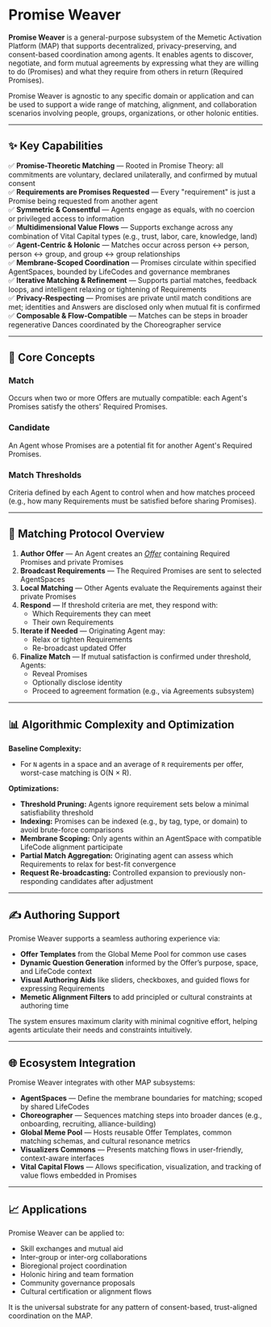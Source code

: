 # Promise Weaver

**Promise Weaver** is a general-purpose subsystem of the Memetic Activation Platform (MAP) that supports decentralized, privacy-preserving, and consent-based coordination among agents. It enables agents to discover, negotiate, and form mutual agreements by expressing what they are willing to do (Promises) and what they require from others in return (Required Promises).

Promise Weaver is agnostic to any specific domain or application and can be used to support a wide range of matching, alignment, and collaboration scenarios involving people, groups, organizations, or other holonic entities.

---

## ✨ Key Capabilities

✅ **Promise-Theoretic Matching** — Rooted in Promise Theory: all commitments are voluntary, declared unilaterally, and confirmed by mutual consent  
✅ **Requirements are Promises Requested** — Every "requirement" is just a Promise being requested from another agent  
✅ **Symmetric & Consentful** — Agents engage as equals, with no coercion or privileged access to information  
✅ **Multidimensional Value Flows** — Supports exchange across any combination of Vital Capital types (e.g., trust, labor, care, knowledge, land)  
✅ **Agent-Centric & Holonic** — Matches occur across person ↔ person, person ↔ group, and group ↔ group relationships  
✅ **Membrane-Scoped Coordination** — Promises circulate within specified AgentSpaces, bounded by LifeCodes and governance membranes  
✅ **Iterative Matching & Refinement** — Supports partial matches, feedback loops, and intelligent relaxing or tightening of Requirements  
✅ **Privacy-Respecting** — Promises are private until match conditions are met; identities and Answers are disclosed only when mutual fit is confirmed  
✅ **Composable & Flow-Compatible** — Matches can be steps in broader regenerative Dances coordinated by the Choreographer service

---

## 📒 Core Concepts

### Match
Occurs when two or more Offers are mutually compatible: each Agent's Promises satisfy the others' Required Promises.

### Candidate
An Agent whose Promises are a potential fit for another Agent's Required Promises.

### Match Thresholds
Criteria defined by each Agent to control when and how matches proceed (e.g., how many Requirements must be satisfied before sharing Promises).

---

## 🔄 Matching Protocol Overview

1. **Author Offer** — An Agent creates an _[Offer](/docs-understanding-map/understanding-the-map/glossary/#offer)_ containing Required Promises and private Promises
2. **Broadcast Requirements** — The Required Promises are sent to selected AgentSpaces
3. **Local Matching** — Other Agents evaluate the Requirements against their private Promises
4. **Respond** — If threshold criteria are met, they respond with:
    - Which Requirements they can meet
    - Their own Requirements
5. **Iterate if Needed** — Originating Agent may:
    - Relax or tighten Requirements
    - Re-broadcast updated Offer
6. **Finalize Match** — If mutual satisfaction is confirmed under threshold, Agents:
    - Reveal Promises
    - Optionally disclose identity
    - Proceed to agreement formation (e.g., via Agreements subsystem)

---

## 📊 Algorithmic Complexity and Optimization

**Baseline Complexity:**
- For `N` agents in a space and an average of `R` requirements per offer, worst-case matching is O(N × R).

**Optimizations:**
- **Threshold Pruning:** Agents ignore requirement sets below a minimal satisfiability threshold
- **Indexing:** Promises can be indexed (e.g., by tag, type, or domain) to avoid brute-force comparisons
- **Membrane Scoping:** Only agents within an AgentSpace with compatible LifeCode alignment participate
- **Partial Match Aggregation:** Originating agent can assess which Requirements to relax for best-fit convergence
- **Request Re-broadcasting:** Controlled expansion to previously non-responding candidates after adjustment

---

## ✍️ Authoring Support

Promise Weaver supports a seamless authoring experience via:
- **Offer Templates** from the Global Meme Pool for common use cases
- **Dynamic Question Generation** informed by the Offer’s purpose, space, and LifeCode context
- **Visual Authoring Aids** like sliders, checkboxes, and guided flows for expressing Requirements
- **Memetic Alignment Filters** to add principled or cultural constraints at authoring time

The system ensures maximum clarity with minimal cognitive effort, helping agents articulate their needs and constraints intuitively.

---

## 🌐 Ecosystem Integration

Promise Weaver integrates with other MAP subsystems:

- **AgentSpaces** — Define the membrane boundaries for matching; scoped by shared LifeCodes
- **Choreographer** — Sequences matching steps into broader dances (e.g., onboarding, recruiting, alliance-building)
- **Global Meme Pool** — Hosts reusable Offer Templates, common matching schemas, and cultural resonance metrics
- **Visualizers Commons** — Presents matching flows in user-friendly, context-aware interfaces
- **Vital Capital Flows** — Allows specification, visualization, and tracking of value flows embedded in Promises

---

## 📈 Applications

Promise Weaver can be applied to:
- Skill exchanges and mutual aid
- Inter-group or inter-org collaborations
- Bioregional project coordination
- Holonic hiring and team formation
- Community governance proposals
- Cultural certification or alignment flows

It is the universal substrate for any pattern of consent-based, trust-aligned coordination on the MAP.